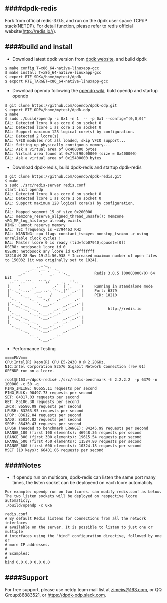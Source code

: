 ####dpdk-redis
--------------
Fork from official redis-3.0.5, and run on the dpdk user space TCP/IP stack(NETDP). For detail function, please refer to redis official website(http://redis.io//).

####build and install
--------------
*  Download latest dpdk version from [dpdk website](http://dpdk.org/), and build dpdk
```
$ make config T=x86_64-native-linuxapp-gcc
$ make install T=x86_64-native-linuxapp-gcc
$ export RTE_SDK=/home/mytest/dpdk
$ export RTE_TARGET=x86_64-native-linuxapp-gcc
```
*  Download opendp following the [opendp wiki](https://github.com/opendp/dpdk-odp/wiki/Compile-APP-with-netdp), buld opendp and startup opendp
```
$ git clone https://github.com/opendp/dpdk-odp.git
$ export RTE_ODP=/home/mytest/dpdk-odp
$ make
$ sudo ./build/opendp -c 0x1 -n 1  -- -p 0x1 --config="(0,0,0)"
EAL: Detected lcore 0 as core 0 on socket 0
EAL: Detected lcore 1 as core 1 on socket 0
EAL: Support maximum 128 logical core(s) by configuration.
EAL: Detected 2 lcore(s)
EAL: VFIO modules not all loaded, skip VFIO support...
EAL: Setting up physically contiguous memory...
EAL: Ask a virtual area of 0x400000 bytes
EAL: Virtual area found at 0x7fdf90c00000 (size = 0x400000)
EAL: Ask a virtual area of 0x15400000 bytes
```
*  Download dpdk-redis, build dpdk-redis and startup dpdk-redis
```
$ git clone https://github.com/opendp/dpdk-redis.git
$ make
$ sudo ./src/redis-server redis.conf
start init opendp
EAL: Detected lcore 0 as core 0 on socket 0
EAL: Detected lcore 1 as core 1 on socket 0
EAL: Support maximum 128 logical core(s) by configuration.
...
EAL: Mapped segment 15 of size 0x200000
EAL: memzone_reserve_aligned_thread_unsafe(): memzone <RG_MP_log_history> already exists
RING: Cannot reserve memory
EAL: TSC frequency is ~2794463 KHz
EAL: WARNING: cpu flags constant_tsc=yes nonstop_tsc=no -> using unreliable clock cycles !
EAL: Master lcore 0 is ready (tid=fdb07940;cpuset=[0])
USER8: netdpsock lcore id 0
USER8: netdpsock any lcore id 0xffffffff
18210:M 28 Nov 19:24:56.938 * Increased maximum number of open files to 150032 (it was originally set to 1024).
                _._
           _.-``__ ''-._
      _.-``    `.  `_.  ''-._           Redis 3.0.5 (00000000/0) 64 bit
  .-`` .-```.  ```\/    _.,_ ''-._
 (    '      ,       .-`  | `,    )     Running in standalone mode
 |`-._`-...-` __...-.``-._|'` _.-'|     Port: 6379
 |    `-._   `._    /     _.-'    |     PID: 18210
  `-._    `-._  `-./  _.-'    _.-'
 |`-._`-._    `-.__.-'    _.-'_.-'|
 |    `-._`-._        _.-'_.-'    |           http://redis.io
  `-._    `-._`-.__.-'_.-'    _.-'
 |`-._`-._    `-.__.-'    _.-'_.-'|
 |    `-._`-._        _.-'_.-'    |
  `-._    `-._`-.__.-'_.-'    _.-'
      `-._    `-.__.-'    _.-'
          `-._        _.-'
              `-.__.-'

```
* Performance Testing 
```
====ENV=== 
CPU:Intel(R) Xeon(R) CPU E5-2430 0 @ 2.20GHz.
NIC:Intel Corporation 82576 Gigabit Network Connection (rev 01) 
OPENDP run on a lcore.

root@h163:~/dpdk-redis# ./src/redis-benchmark -h 2.2.2.2  -p 6379 -n 100000 -c 50 -q
PING_INLINE: 86655.11 requests per second
PING_BULK: 90497.73 requests per second
SET: 84317.03 requests per second
GET: 85106.38 requests per second
INCR: 86580.09 requests per second
LPUSH: 83263.95 requests per second
LPOP: 83612.04 requests per second
SADD: 85034.02 requests per second
SPOP: 86430.43 requests per second
LPUSH (needed to benchmark LRANGE): 84245.99 requests per second
LRANGE_100 (first 100 elements): 46948.36 requests per second
LRANGE_300 (first 300 elements): 19615.54 requests per second
LRANGE_500 (first 450 elements): 11584.80 requests per second
LRANGE_600 (first 600 elements): 10324.18 requests per second
MSET (10 keys): 66401.06 requests per second

```
####Notes
--------------
 * If opendp run on multicore, dpdk-redis can listen the same port many times, the listen socket can be deployend on each lcore automaticly.
 ```
 For example: opendp run on two lcores. can modify redis.conf as below. 
 The two listen sockets will be deployed on respective lcore automaticly.
 ./build/opendp -c 0x6

 redis.conf
 # By default Redis listens for connections from all the network interfaces
# available on the server. It is possible to listen to just one or multiple
# interfaces using the "bind" configuration directive, followed by one or
# more IP addresses.
#
# Examples:
#
bind 0.0.0.0 0.0.0.0

 ```

####Support
-------
For free support, please use netdp team mail list at zimeiw@163.com, or QQ Group:86883521, or https://dpdk-odp.slack.com.
